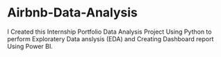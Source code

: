 # Airbnb-Data-Analysis
I Created this Internship Portfolio Data Analysis Project Using Python to perform Exploratery Data anslysis (EDA) and Creating Dashboard report Using Power BI.

